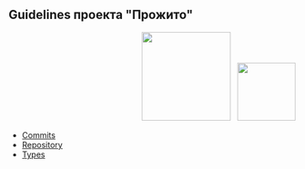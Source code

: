 ## Guidelines проекта "Прожито"
<div align="right">
  <img src="https://github.com/prozhito/project/blob/main/apps/center/public/logo/prozhito_logo_ru.svg" width="156">
  <span>&nbsp;</span>
  <img src="https://github.com/prozhito/project/blob/main/apps/center/public/logo/eusp_logo_ru.svg" width="102">
</div>

- [Commits](./commits.md)
- [Repository](./repository.md)
- [Types](./types.md)
